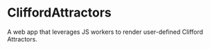 # CliffordAttractors
A web app that leverages JS workers to render user-defined Clifford Attractors.
